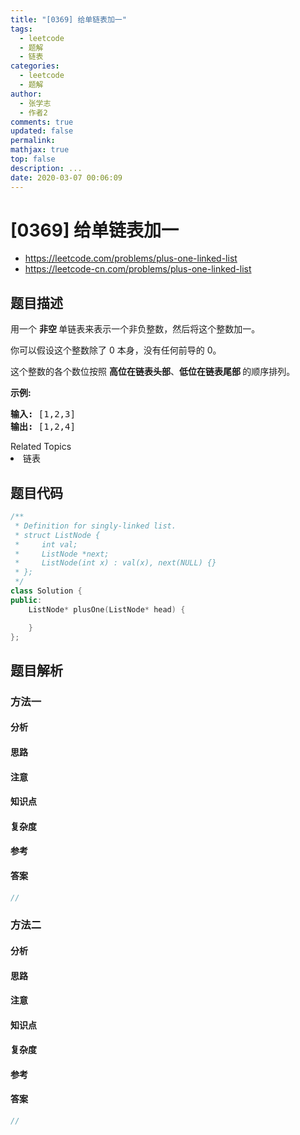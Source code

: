```yaml
---
title: "[0369] 给单链表加一"
tags:
  - leetcode
  - 题解
  - 链表
categories:
  - leetcode
  - 题解
author:
  - 张学志
  - 作者2
comments: true
updated: false
permalink:
mathjax: true
top: false
description: ...
date: 2020-03-07 00:06:09
---
```



# [0369] 给单链表加一
* https://leetcode.com/problems/plus-one-linked-list
* https://leetcode-cn.com/problems/plus-one-linked-list


## 题目描述

<p>用一个 <strong>非空 </strong>单链表来表示一个非负整数，然后将这个整数加一。</p>

<p>你可以假设这个整数除了 0 本身，没有任何前导的 0。</p>

<p>这个整数的各个数位按照 <strong>高位在链表头部</strong>、<strong>低位在链表尾部&nbsp;</strong>的顺序排列。</p>

<p><strong>示例:</strong></p>

<pre><strong>输入: </strong>[1,2,3]
<strong>输出: </strong>[1,2,4]
</pre>
<div><div>Related Topics</div><div><li>链表</li></div></div>


## 题目代码

```cpp
/**
 * Definition for singly-linked list.
 * struct ListNode {
 *     int val;
 *     ListNode *next;
 *     ListNode(int x) : val(x), next(NULL) {}
 * };
 */
class Solution {
public:
    ListNode* plusOne(ListNode* head) {

    }
};
```


## 题目解析


### 方法一

#### 分析

#### 思路

#### 注意

#### 知识点

#### 复杂度

#### 参考

#### 答案

```cpp
//
```


### 方法二

#### 分析

#### 思路

#### 注意

#### 知识点

#### 复杂度

#### 参考

#### 答案

```cpp
//
```


